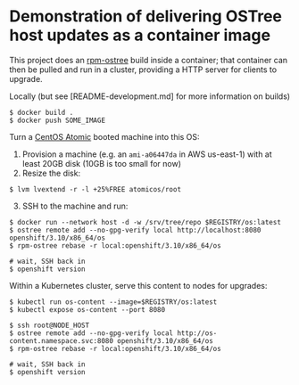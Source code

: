 # Demonstration of delivering OSTree host updates as a container image

This project does an [rpm-ostree](https://github.com/projectatomic/rpm-ostree)
build inside a container; that container can then be pulled and run in a cluster,
providing a HTTP server for clients to upgrade.

Locally (but see [README-development.md] for more information on builds)

```
$ docker build .
$ docker push SOME_IMAGE
```

Turn a [CentOS Atomic](https://wiki.centos.org/SpecialInterestGroup/Atomic/Download) booted machine into this OS:

1. Provision a machine (e.g. an `ami-a06447da` in AWS us-east-1) with at least 20GB disk (10GB is too small for now)
2. Resize the disk:

```
$ lvm lvextend -r -l +25%FREE atomicos/root
```

3. SSH to the machine and run:

```
$ docker run --network host -d -w /srv/tree/repo $REGISTRY/os:latest
$ ostree remote add --no-gpg-verify local http://localhost:8080 openshift/3.10/x86_64/os
$ rpm-ostree rebase -r local:openshift/3.10/x86_64/os

# wait, SSH back in
$ openshift version
```

Within a Kubernetes cluster, serve this content to nodes for upgrades:

```
$ kubectl run os-content --image=$REGISTRY/os:latest
$ kubectl expose os-content --port 8080

$ ssh root@NODE_HOST
$ ostree remote add --no-gpg-verify local http://os-content.namespace.svc:8080 openshift/3.10/x86_64/os
$ rpm-ostree rebase -r local:openshift/3.10/x86_64/os

# wait, SSH back in
$ openshift version
```
